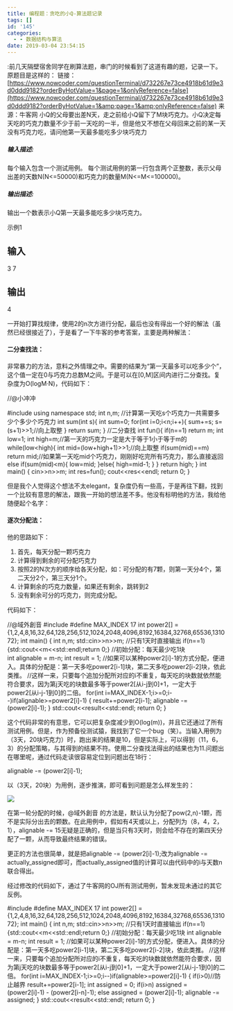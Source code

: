```yaml
---
title: 编程题：贪吃的小Q-算法题记录
tags: []
id: '145'
categories:
  - - 数据结构与算法
date: 2019-03-04 23:54:15
---
```


:前几天隔壁宿舍同学在刷算法题，串门的时候看到了这道有趣的题，记录一下。 原题目是这样的： 链接：[](https://www.nowcoder.com/questionTerminal/d732267e73ce4918b61d9e3d0ddd9182?orderByHotValue=1&page=1&onlyReference=false)[https://www.nowcoder.com/questionTerminal/d732267e73ce4918b61d9e3d0ddd9182?orderByHotValue=1&page=1&onlyReference=false](https://www.nowcoder.com/questionTerminal/d732267e73ce4918b61d9e3d0ddd9182?orderByHotValue=1&amp;page=1&amp;onlyReference=false) 来源：牛客网 小Q的父母要出差N天，走之前给小Q留下了M块巧克力。小Q决定每天吃的巧克力数量不少于前一天吃的一半，但是他又不想在父母回来之前的某一天没有巧克力吃，请问他第一天最多能吃多少块巧克力

##### **输入描述:**

每个输入包含一个测试用例。
每个测试用例的第一行包含两个正整数，表示父母出差的天数N(N<=50000)和巧克力的数量M(N<=M<=100000)。

##### **输出描述:**

输出一个数表示小Q第一天最多能吃多少块巧克力。

示例1

## 输入

3 7

## 输出

4

一开始打算找规律，使用2的n次方进行分配，最后也没有得出一个好的解法（虽然已经很接近了），于是看了一下牛客的参考答案，主要是两种解法：

#### 二分查找法：

非常暴力的方法，意料之外情理之中。需要的结果为“第一天最多可以吃多少个”，这个值一定在0与巧克力总数M之间。于是可以在\[0,M\]区间内进行二分查找。复杂度为O(logM·N)，代码如下：

//@小冲冲

#include
using namespace std;
int n,m;
//计算第一天吃s个巧克力一共需要多少个多少个巧克力
int sum(int s){
    int sum=0;
    for(int i=0;i<n;i++){ sum+=s; s=(s+1)>>1;//向上取整
    }
    return sum;
}
//二分查找
int fun(){
    if(n==1) return m;
    int low=1;
    int high=m;//第一天的巧克力一定是大于等于1小于等于m的
    while(low<high){ int mid=(low+high+1)>>1;//向上取整
        if(sum(mid)==m) return mid;//如果第一天吃mid个巧克力，刚刚好吃完所有巧克力，那么直接返回
        else if(sum(mid)<m){ low=mid; }else{ high=mid-1; } } return high; } int main() { cin>>n>>m;
    int res=fun();
    cout<<res<<endl;
    return 0;
}

但是我个人觉得这个想法不太elegant，复杂度仍有一些高，于是再往下翻，找到一个比较有意思的解法，跟我一开始的想法差不多。他没有标明他的方法，我给他随便起个名字：

#### 逐次分配法：

他的思路如下：

1.  首先，每天分配一颗巧克力
2.  计算得到剩余的可分配巧克力
3.  按照2的N次方的顺序给各天分配，如：可分配的有7颗，则第一天分4个，第二天分2个，第三天分1个。
4.  计算剩余的巧克力数量，如果还有剩余，跳转到2
5.  没有剩余可分的巧克力，则完成分配。

代码如下：

//@域外創音
#include
#define MAX\_INDEX 17
int power2\[\] = {1,2,4,8,16,32,64,128,256,512,1024,2048,4096,8192,16384,32768,65536,131072};
int main()
{
    int n,m;
    std::cin>>n>>m;
    //只有1天时直接输出
    if(n==1){std::cout<<m<<std::endl;return 0;} //初始分配：每天最少吃1块     
    int alignable = m-n; 
    int result = 1; //如果可以某种power2\[i\]-1的方式分配，便进入。具体的分配是：第一天多吃power2\[i-1\]块，第二天多吃power2\[i-2\]块，依此类推。 
    //这样一来，只要每个追加分配所对应的i不重复，每天吃的块数就依然能符合要求，因为第j天吃的块数最多等于power2\[从i-j到0\]+1，一定大于power2\[从i-j-1到0\]的二倍。 
    for(int i=MAX\_INDEX-1;i>=0;i--)if(alignable>=power2\[i\]-1)
    {
        result+=power2\[i-1\];
        alignable -= (power2\[i\]-1);
    }
    std::cout<<result<<std::endl;
    return 0;
}

这个代码非常的有意思，它可以把复杂度减少到O(log(m))，并且它还通过了所有测试用例。但是，作为预备役测试猿，我找到了它一个bug（笑）。当输入用例为（3天，20块巧克力）时，跑出来的结果是10，但是实际上，可以得到（11，6，3）的分配策略，与其得到的结果不符。使用二分查找法得出的结果也为11.问题出在哪里呢，通过代码走读很容易定位到问题出在18行：

alignable -= (power2\[i\]-1);

以（3天，20块）为用例，逐步推演，即可看到问题是怎么样发生的：

![](http://makdon.me/wp-content/uploads/2019/03/Screenshot-2019-03-04-at-11.27.25-PM.png)

在第一轮分配的时候，@域外創音 的方法是，默认认为分配了pow(2,n)-1颗，而不是实际分出去的颗数。在此用例中，假如有4天或以上，分配列为（8，4，2，1），alignable -= 15无疑是正确的，但是当只有3天时，则会给不存在的第四天分配了一颗，从而导致最终结果的错误。

更正的方法也很简单，就是把alignable -= (power2\[i\]-1);改为alignable -= actually\_assigned即可，而actually\_assigned值的计算可以由代码中的i与天数n联合得出。

经过修改的代码如下，通过了牛客网的OJ所有测试用例，暂未发现未通过的其它反例。

#include<iostream>
#define MAX\_INDEX 17
int power2\[\] = {1,2,4,8,16,32,64,128,256,512,1024,2048,4096,8192,16384,32768,65536,131072};
int main()
{
    int n,m;
    std::cin>>n>>m;
    //只有1天时直接输出
    if(n==1){std::cout<<m<<std::endl;return 0;} //初始分配：每天最少吃1块
    int alignable = m-n;
    int result = 1; //如果可以某种power2\[i\]-1的方式分配，便进入。具体的分配是：第一天多吃power2\[i-1\]块，第二天多吃power2\[i-2\]块，依此类推。
    //这样一来，只要每个追加分配所对应的i不重复，每天吃的块数就依然能符合要求，因为第j天吃的块数最多等于power2\[从i-j到0\]+1，一定大于power2\[从i-j-1到0\]的二倍。
    for(int i=MAX\_INDEX-1;i>=0;i--)if(alignable>=power2\[i\]-1)
        {
            if(i>0)//防止越界
                result+=power2\[i-1\];
            int assigned = 0;
            if(i>n)
                assigned = (power2\[i\]-1) - (power2\[i-n\]-1);
            else
                assigned = (power2\[i\]-1);
            alignable -= assigned;
        }
    std::cout<<result<<std::endl;
    return 0;
}